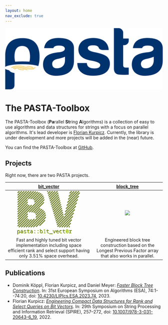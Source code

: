```yaml
---
layout: home
nav_exclude: true
---
```

![PASTA-Toolbox Logo](https://github.com/pasta-toolbox/.github/blob/main/logos/pasta6-final.png?raw=true)
# The PASTA-Toolbox
The PASTA-Toolbox (**Pa**rallel **St**ring **A**lgorithms) is a collection of easy to use algorithms and data structures for strings with a focus on parallel algorithms.
It's lead developer is [Florian Kurpicz](https://kurpicz.org).
Currently, the library is under development and more projects will be added in the (near) future.

You can find the PASTA-Toolbox at [GitHub](https://github.com/pasta-toolbox).

## Projects
Right now, there are two PASTA projects.

[bit_vector](https://github.com/pasta-toolbox/bit_vector)             |  [block_tree](https://github.com/pasta-toolbox/block_tree)
:-------------------------:|:-------------------------:
<a href="https://github.com/pasta-toolbox/bit_vector"><img src="https://raw.githubusercontent.com/pasta-toolbox/bit_vector/main/docs/images/logo_pasta_bit_vector.svg" width="200px"></a>  |  <a href="https://github.com/pasta-toolbox/block_tree"><img src="https://raw.githubusercontent.com/pasta-toolbox/block_tree/main/docs/images/logo_pasta_block_tree.svg" width="200px"></a>
Fast and highly tuned bit vector implementation including space efficient rank and select support having only 3.51% space overhead.|Engineered block tree construction based on the Longest Previous Factor array that also works in parallel.

## Publications
- Dominik Köppl, Florian Kurpicz, and Daniel Meyer: *[Faster Block Tree Construction](/assets/publications/esa_2023a.pdf)*. In: 31st European Symposium on Algorithms (ESA), 74:1--74:20, doi: [10.4230/LIPIcs.ESA.2023.74](doi.org/10.4230/LIPIcs.ESA.2023.74), 2023.
- Florian Kurpicz: *[Engineering Compact Data Structures for Rank and Select Queries on Bit Vectors](/assets/publications/spire_2022.pdf)*. In: 29th Symposium on String Processing and Information Retrieval (SPIRE), 257–272, doi: [10.1007/978-3-031-20643-6_19](https://doi.org/10.1007/978-3-031-20643-6_19), 2022.